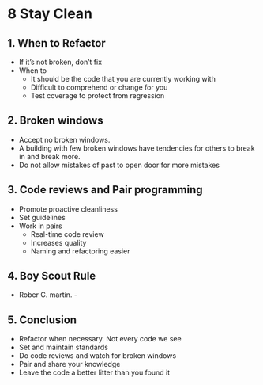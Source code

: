 # 8 Stay Clean

## 1. When to Refactor
- If it’s not broken, don’t fix
- When to
	- It should be the code that you are currently working with
	- Difficult to comprehend or change for you
	- Test coverage to protect from regression

## 2. Broken windows
- Accept no broken windows.
- A building with few broken windows have tendencies for others to break in and break more.
- Do not allow mistakes of past to open door for more mistakes

## 3. Code reviews and Pair programming
- Promote proactive cleanliness
- Set guidelines
- Work in pairs
	- Real-time code review
	- Increases quality
	- Naming and refactoring easier

## 4. Boy Scout Rule
- Rober C. martin. - 

## 5. Conclusion
- Refactor when necessary. Not every code we see
- Set and maintain standards
- Do code reviews and watch for broken windows
- Pair and share your knowledge
- Leave the code a better litter than you found it


